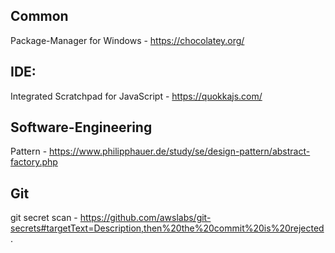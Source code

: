 ## Common
Package-Manager for Windows - https://chocolatey.org/

## IDE:
Integrated Scratchpad for JavaScript - https://quokkajs.com/

## Software-Engineering
Pattern - https://www.philipphauer.de/study/se/design-pattern/abstract-factory.php

## Git
git secret scan - https://github.com/awslabs/git-secrets#targetText=Description,then%20the%20commit%20is%20rejected.
